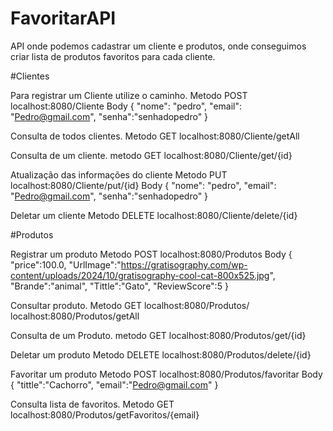# FavoritarAPI
API onde podemos cadastrar um cliente e produtos, onde conseguimos criar lista de produtos favoritos para cada cliente.


#Clientes

Para registrar um Cliente utilize o caminho.
Metodo POST
localhost:8080/Cliente
Body
{
"nome": "pedro",
"email": "Pedro@gmail.com",
"senha":"senhadopedro"
}

Consulta de todos clientes.
Metodo GET
localhost:8080/Cliente/getAll

Consulta de um cliente.
metodo GET
localhost:8080/Cliente/get/{id}

Atualização das informações do cliente
Metodo PUT
localhost:8080/Cliente/put/{id}
Body
{
"nome": "pedro",
"email": "Pedro@gmail.com",
"senha":"senhadopedro"
}

Deletar um cliente
Metodo DELETE
localhost:8080/Cliente/delete/{id}

#Produtos

Registrar um produto 
Metodo POST
localhost:8080/Produtos
Body
{
    "price":100.0,
    "UrlImage":"https://gratisography.com/wp-content/uploads/2024/10/gratisography-cool-cat-800x525.jpg",
    "Brande":"animal",
    "Tittle":"Gato",
    "ReviewScore":5
}

Consultar produto. 
Metodo GET
localhost:8080/Produtos/
localhost:8080/Produtos/getAll

Consulta de um Produto.
metodo GET
localhost:8080/Produtos/get/{id}


Deletar um produto
Metodo DELETE
localhost:8080/Produtos/delete/{id}

Favoritar um produto
Metodo POST
localhost:8080/Produtos/favoritar
Body
{
    "tittle":"Cachorro",
    "email":"Pedro@gmail.com"
}

Consulta lista de favoritos.
Metodo GET
localhost:8080/Produtos/getFavoritos/{email}






